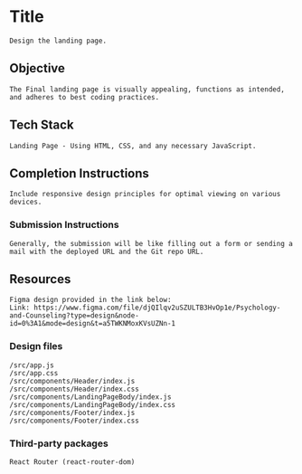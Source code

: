 # Title

    Design the landing page.

## Objective

    The Final landing page is visually appealing, functions as intended, and adheres to best coding practices.

## Tech Stack

    Landing Page - Using HTML, CSS, and any necessary JavaScript.

## Completion Instructions

    Include responsive design principles for optimal viewing on various devices.

### Submission Instructions

    Generally, the submission will be like filling out a form or sending a mail with the deployed URL and the Git repo URL.

## Resources

    Figma design provided in the link below:
    Link: https://www.figma.com/file/djQIlqv2uSZULTB3HvOp1e/Psychology-and-Counseling?type=design&node-id=0%3A1&mode=design&t=a5TWKNMoxKVsUZNn-1

### Design files

    /src/app.js
    /src/app.css
    /src/components/Header/index.js
    /src/components/Header/index.css
    /src/components/LandingPageBody/index.js
    /src/components/LandingPageBody/index.css
    /src/components/Footer/index.js
    /src/components/Footer/index.css

### Third-party packages

    React Router (react-router-dom)
